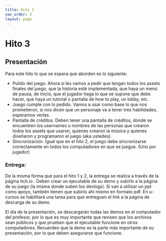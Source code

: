 ```yaml
---
title: Hito 3
nav_order: 3
layout: page
---
```


# Hito 3


## Presentación

Para este hito lo que se espera que aborden es lo siguiente:

- Pulido del juego. Ahora sí les vamos a pedir que tengan todos los assets
finales del juego, que la historia esté implementada, que haya un menú
de pausa, de inicio, que el jugador haga lo que se supone que debe
hacer, que haya un tutorial o pantalla de how to play, un lobby, etc.
- Juego cumple con lo pedido. Vamos a usar como base lo que nos
prometieron, si nos dicen que un personaje va a tener tres habilidades,
esperamos verlas.
- Pantalla de créditos. Deben tener una pantalla de créditos, donde se
encuentren los usernames o nombres de las personas que crearon
todos los assets que usaron, quienes crearon la música y quienes
diseñaron y programaron el juego (aka ustedes).
- Sincronización. Igual que en el hito 2, el juego debe sincronizarse
correctamente en todos los computadores en que se juegue. (Uno por
jugador)

### Entrega:

De la misma forma que para el hito 1 y 2, la entrega se realiza a través de la página itch.io . Deben crear un ejecutable de su demo y subirlo a la página de su juego (la misma donde suben los devlogs). Si van a utilizar un ppt como apoyo, también tienen que subirlo ahí mismo en formato pdf. En u-cursos se habilitará una tarea para que entreguen el link a la página de descarga de su demo.

El día de la presentación, se descargarán todas las demos en el computador del profesor, por lo que es muy importante que revisen que los archivos sean públicos y que prueben que el ejecutable funcione en otros computadores. Recuerden que la demo es la parte más importante de su presentación, por lo que deben asegurarse que funcione.
